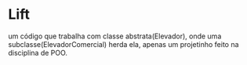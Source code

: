 # Lift
um código que trabalha com classe abstrata(Elevador), onde uma subclasse(ElevadorComercial) herda ela, apenas um projetinho feito na disciplina de POO.
